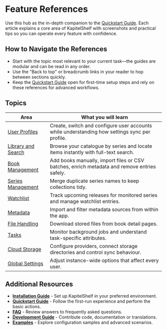 # Feature References

Use this hub as the in-depth companion to the [Quickstart Guide](./quickstart.md). Each article explains a core area of KapitelShelf with screenshots and practical tips so you can operate every feature with confidence.

## How to Navigate the References

- Start with the topic most relevant to your current task—the guides are modular and can be read in any order.
- Use the "Back to top" or breadcrumb links in your reader to hop between sections quickly.
- Keep the [Quickstart Guide](./quickstart.md) open for first-time setup steps and rely on these references for advanced workflows.

## Topics

| Area                                                     | What you will learn                                                                           |
| -------------------------------------------------------- | --------------------------------------------------------------------------------------------- |
| [User Profiles](./references/user-profiles.md)           | Create, switch and configure user accounts while understanding how settings sync per profile. |
| [Library and Search](./references/library-and-search.md) | Browse your catalogue by series and locate items instantly with full-text search.             |
| [Book Management](./references/book-management.md)       | Add books manually, import files or CSV batches, enrich metadata and remove entries safely.   |
| [Series Management](./references/series-management.md)   | Merge duplicate series names to keep collections tidy.                                        |
| [Watchlist](./references/watchlist.md)                   | Track upcoming releases for monitored series and manage watchlist entries.                    |
| [Metadata](./references/metadata.md)                     | Import and filter metadata sources from within the app.                                       |
| [File Handling](./references/file-handling.md)           | Download stored files from book detail pages.                                                 |
| [Tasks](./references/tasks.md)                           | Monitor background jobs and understand task-specific attributes.                              |
| [Cloud Storage](./references/cloud-storage.md)           | Configure providers, connect storage directories and control sync behaviour.                  |
| [Global Settings](./references/global-settings.md)       | Adjust instance-wide options that affect every user.                                          |

## Additional Resources

- **[Installation Guide](./installation.md)** - Set up KapitelShelf in your preferred environment.
- **[Quickstart Guide](./quickstart.md)** - Follow the first-run experience and perform the basic actions.
- **[FAQ](./faq.md)** - Review answers to frequently asked questions.
- **[Development Guide](./development.md)** - Contribute code, documentation or translations.
- **[Examples](../examples/README.md)** - Explore configuration samples and advanced scenarios.
